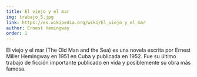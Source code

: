 ```yaml
---
title: El viejo y el mar
img: trabajo_5.jpg
link: https://es.wikipedia.org/wiki/El_viejo_y_el_mar
author: Ernest Hemingway
order: 1
---
```


El viejo y el mar (The Old Man and the Sea) es una novela escrita por Ernest Miller Hemingway en 1951 en Cuba y publicada en 1952. Fue su último trabajo de ficción importante publicado en vida y posiblemente su obra más famosa.
